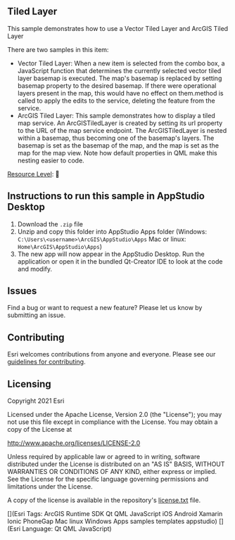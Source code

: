 ## Tiled Layer

This sample demonstrates how to use a Vector Tiled Layer and ArcGIS Tiled Layer

There are two samples in this item:
- Vector Tiled Layer: When a new item is selected from the combo box, a JavaScript function that determines the currently selected vector tiled layer basemap is executed. The map's basemap is replaced by setting basemap property to the desired basemap. If there were operational layers present in the map, this would have no effect on them.method is called to apply the edits to the service, deleting the feature from the service.
- ArcGIS Tiled Layer: This sample demonstrates how to display a tiled map service. An ArcGISTiledLayer is created by setting its url property to the URL of the map service endpoint. The ArcGISTiledLayer is nested within a basemap, thus becoming one of the basemap's layers. The basemap is set as the basemap of the map, and the map is set as the map for the map view. Note how default properties in QML make this nesting easier to code.

[Resource Level](https://geonet.esri.com/groups/appstudio/blog/2016/12/06/how-to-describe-our-resources-in-terms-of-difficulty-complexity-and-time-to-digest): 🍌


## Instructions to run this sample in AppStudio Desktop

1. Download the `.zip` file
2. Unzip and copy this folder into AppStudio Apps folder (Windows: `C:\Users\<username>\ArcGIS\AppStudio\Apps` Mac or linux: `Home\ArcGIS\AppStudio\Apps`)
3. The new app will now appear in the AppStudio Desktop. Run the application or open it in the bundled Qt-Creator IDE to look at the code and modify.

## Issues

Find a bug or want to request a new feature?  Please let us know by submitting an issue.

## Contributing

Esri welcomes contributions from anyone and everyone. Please see our [guidelines for contributing](https://github.com/esri/contributing).

## Licensing
Copyright 2021 Esri

Licensed under the Apache License, Version 2.0 (the "License");
you may not use this file except in compliance with the License.
You may obtain a copy of the License at

http://www.apache.org/licenses/LICENSE-2.0

Unless required by applicable law or agreed to in writing, software
distributed under the License is distributed on an "AS IS" BASIS,
WITHOUT WARRANTIES OR CONDITIONS OF ANY KIND, either express or implied.
See the License for the specific language governing permissions and
limitations under the License.

A copy of the license is available in the repository's [license.txt](license.txt) file.


[](Esri Tags: ArcGIS Runtime SDK Qt QML JavaScript iOS Android Xamarin Ionic PhoneGap Mac linux Windows Apps samples templates appstudio)
[](Esri Language: Qt QML JavaScript)
